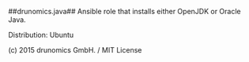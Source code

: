 ##drunomics.java##
Ansible role that installs either OpenJDK or Oracle Java.


Distribution: Ubuntu

(c) 2015 drunomics GmbH. /  MIT License